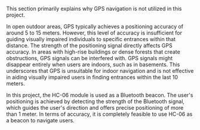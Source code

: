 This section primarily explains why GPS navigation is not utilized in this project.

In open outdoor areas, GPS typically achieves a positioning accuracy of around 5 to 15 meters. However, this level of accuracy is insufficient for guiding visually impaired individuals to specific entrances within that distance. The strength of the positioning signal directly affects GPS accuracy. In areas with high-rise buildings or dense forests that create obstructions, GPS signals can be interfered with. GPS signals might disappear entirely when users are indoors, such as in basements. This underscores that GPS is unsuitable for indoor navigation and is not effective in aiding visually impaired users in finding entrances within the last 10 meters.

In this project, the HC-06 module is used as a Bluetooth beacon. The user's positioning is achieved by detecting the strength of the Bluetooth signal, which guides the user's direction and offers precise positioning of more than 1 meter. In terms of accuracy, it is completely feasible to use HC-06 as a beacon to navigate users.